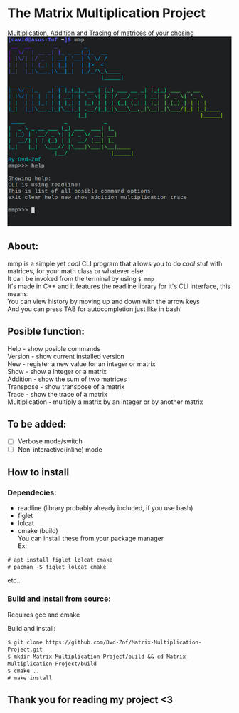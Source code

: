 # The Matrix Multiplication Project
Multiplication, Addition and Tracing of matrices of your chosing  
![Screenshot](/Screenshot.png)  
## About:
mmp is a simple yet _cool_ CLI program that allows you to do _cool_ stuf with matrices, for your math class or whatever else   
It can be invoked from the terminal by using  `$ mmp`    
It's made in C++ and it features the readline library for it's CLI interface, this means:   
You can view history by moving up and down with the arrow keys      
And you can press TAB for autocompletion just like in bash!    
## Posible function:
Help - show posible commands  
Version - show current installed version  
New - register a new value for an integer or matrix  
Show - show a integer or a matrix  
Addition - show the sum of two matrices  
Transpose - show transpose of a matrix     
Trace - show the trace of a matrix  
Multiplication - multiply a matrix by an integer or by another matrix  
## To be added:
- [ ] Verbose mode/switch         
- [ ] Non-interactive(inline) mode       
## How to install
### Dependecies:
- readline (library probably already included, if you use bash)    
- figlet   
- lolcat   
- cmake (build)   
You can install these from your package manager  
Ex:  
```console  
# apt install figlet lolcat cmake  
# pacman -S figlet lolcat cmake  
```
etc..  
### Build and install from source:
Requires gcc and cmake  
  
Build and install:  
```console   
$ git clone https://github.com/Dvd-Znf/Matrix-Multiplication-Project.git
$ mkdir Matrix-Multiplication-Project/build && cd Matrix-Multiplication-Project/build
$ cmake ..
# make install
```

## Thank you for reading my project <3
